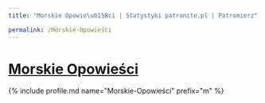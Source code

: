 ```yaml
---
title: "Morskie Opowie\u015Bci | Statystyki patronite.pl | Patromierz"

permalink: /Morskie-Opowieści
---
```


# [Morskie Opowieści](https://patronite.pl/Morskie-Opowieści)

{% include profile.md name="Morskie-Opowieści" prefix="m" %}
